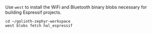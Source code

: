 Use `west` to install the WiFi and Bluetooth binary blobs necessary for building Espressif projects.

```shell
cd ~/golioth-zephyr-workspace
west blobs fetch hal_espressif
```

